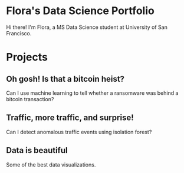 # Flora's Data Science Portfolio
Hi there! I'm Flora, a MS Data Science student at University of San Francisco.

# Projects
   
## Oh gosh! Is that a bitcoin heist?
Can I use machine learning to tell whether a ransomware was behind a bitcoin transaction?

## Traffic, more traffic, and surprise! 
Can I detect anomalous traffic events using isolation forest? 

## Data is beautiful
Some of the best data visualizations.
